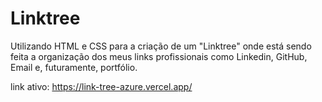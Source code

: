 # Linktree

Utilizando HTML e CSS para a criação de um "Linktree" onde está sendo feita a organização dos meus links profissionais como Linkedin, GitHub, Email e, futuramente, portfólio.

link ativo: https://link-tree-azure.vercel.app/
